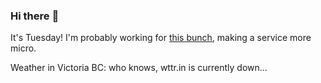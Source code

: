 ### Hi there :wave:

It's Tuesday! I'm probably working for [this bunch](https://github.com/kohofinancial), making a service more micro.

Weather in Victoria BC: who knows, wttr.in is currently down...
